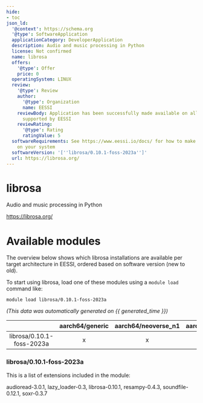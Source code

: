 ```yaml
---
hide:
- toc
json_ld:
  '@context': https://schema.org
  '@type': SoftwareApplication
  applicationCategory: DeveloperApplication
  description: Audio and music processing in Python
  license: Not confirmed
  name: librosa
  offers:
    '@type': Offer
    price: 0
  operatingSystem: LINUX
  review:
    '@type': Review
    author:
      '@type': Organization
      name: EESSI
    reviewBody: Application has been successfully made available on all architectures
      supported by EESSI
    reviewRating:
      '@type': Rating
      ratingValue: 5
  softwareRequirements: See https://www.eessi.io/docs/ for how to make EESSI available
    on your system
  softwareVersion: '[''librosa/0.10.1-foss-2023a'']'
  url: https://librosa.org/
---
```


librosa
=======


Audio and music processing in Python

https://librosa.org/
# Available modules


The overview below shows which librosa installations are available per target architecture in EESSI, ordered based on software version (new to old).

To start using librosa, load one of these modules using a `module load` command like:

```shell
module load librosa/0.10.1-foss-2023a
```

*(This data was automatically generated on {{ generated_time }})*  

| |aarch64/generic|aarch64/neoverse_n1|aarch64/neoverse_v1|x86_64/generic|x86_64/amd/zen2|x86_64/amd/zen3|x86_64/amd/zen4|x86_64/intel/haswell|x86_64/intel/sapphirerapids|x86_64/intel/skylake_avx512|
| :---: | :---: | :---: | :---: | :---: | :---: | :---: | :---: | :---: | :---: | :---: |
|librosa/0.10.1-foss-2023a|x|x|x|x|x|x|x|x|x|x|


### librosa/0.10.1-foss-2023a

This is a list of extensions included in the module:

audioread-3.0.1, lazy_loader-0.3, librosa-0.10.1, resampy-0.4.3, soundfile-0.12.1, soxr-0.3.7